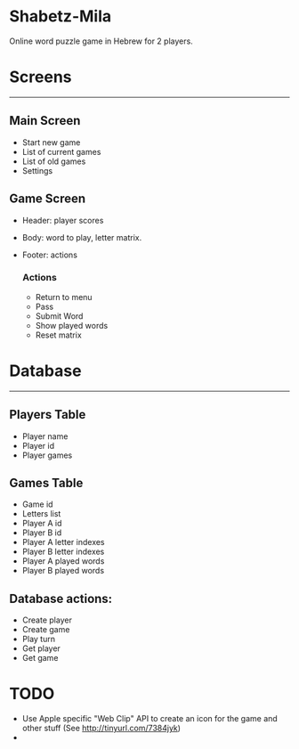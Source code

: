 Shabetz-Mila
===============

Online word puzzle game in Hebrew for 2 players.

# Screens
----------

## Main Screen
* Start new game
* List of current games
* List of old games
* Settings

## Game Screen
* Header: player scores
* Body: word to play, letter matrix.
* Footer: actions

	### Actions
	* Return to menu
	* Pass
	* Submit Word
	* Show played words
	* Reset matrix

# Database
----------

## Players Table
* Player name
* Player id
* Player games

## Games Table
* Game id
* Letters list
* Player A id
* Player B id
* Player A letter indexes
* Player B letter indexes
* Player A played words
* Player B played words

## Database actions:
* Create player
* Create game
* Play turn
* Get player
* Get game

TODO
====
* Use Apple specific "Web Clip" API to create an icon for the game and other stuff (See http://tinyurl.com/7384jyk)
*